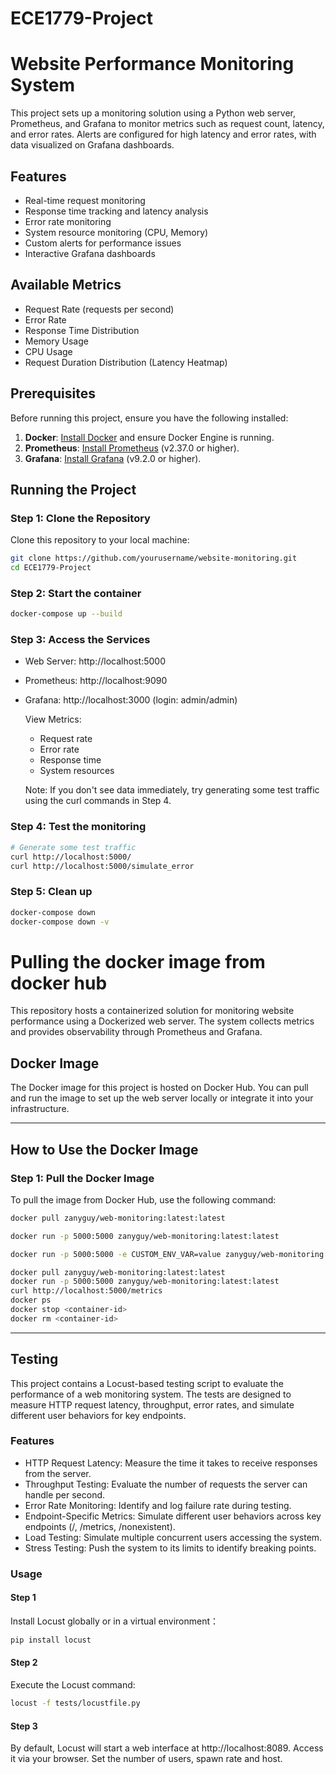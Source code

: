 # ECE1779-Project

# Website Performance Monitoring System

This project sets up a monitoring solution using a Python web server, Prometheus, and Grafana to monitor metrics such as request count, latency, and error rates. Alerts are configured for high latency and error rates, with data visualized on Grafana dashboards.

## Features

- Real-time request monitoring
- Response time tracking and latency analysis
- Error rate monitoring
- System resource monitoring (CPU, Memory)
- Custom alerts for performance issues
- Interactive Grafana dashboards

## Available Metrics

- Request Rate (requests per second)
- Error Rate
- Response Time Distribution
- Memory Usage
- CPU Usage
- Request Duration Distribution (Latency Heatmap)

## Prerequisites

Before running this project, ensure you have the following installed:

1. **Docker**: [Install Docker](https://www.docker.com/products/docker-desktop) and ensure Docker Engine is running.
2. **Prometheus**: [Install Prometheus](https://prometheus.io/download/) (v2.37.0 or higher).
3. **Grafana**: [Install Grafana](https://grafana.com/grafana/download/) (v9.2.0 or higher).

## Running the Project

### Step 1: Clone the Repository

Clone this repository to your local machine:

```bash
git clone https://github.com/yourusername/website-monitoring.git
cd ECE1779-Project
```

### Step 2: Start the container

```bash
docker-compose up --build
```

### Step 3: Access the Services

- Web Server: http://localhost:5000
- Prometheus: http://localhost:9090
- Grafana: http://localhost:3000 (login: admin/admin)

  View Metrics:

  - Request rate
  - Error rate
  - Response time
  - System resources

  Note: If you don't see data immediately, try generating some test traffic using the curl commands in Step 4.

### Step 4: Test the monitoring

```bash
# Generate some test traffic
curl http://localhost:5000/
curl http://localhost:5000/simulate_error
```

### Step 5: Clean up

```bash
docker-compose down
docker-compose down -v
```

# Pulling the docker image from docker hub

This repository hosts a containerized solution for monitoring website performance using a Dockerized web server. The system collects metrics and provides observability through Prometheus and Grafana.

## Docker Image

The Docker image for this project is hosted on Docker Hub. You can pull and run the image to set up the web server locally or integrate it into your infrastructure.

---

## How to Use the Docker Image

### Step 1: Pull the Docker Image

To pull the image from Docker Hub, use the following command:

```bash
docker pull zanyguy/web-monitoring:latest:latest

docker run -p 5000:5000 zanyguy/web-monitoring:latest:latest

docker run -p 5000:5000 -e CUSTOM_ENV_VAR=value zanyguy/web-monitoring:latest:latest

docker pull zanyguy/web-monitoring:latest:latest
docker run -p 5000:5000 zanyguy/web-monitoring:latest:latest
curl http://localhost:5000/metrics
docker ps
docker stop <container-id>
docker rm <container-id>

```
---
## Testing
This project contains a Locust-based testing script to evaluate the performance of a web monitoring system. The tests are designed to measure HTTP request latency, throughput, error rates, and simulate different user behaviors for key endpoints.

### Features
- HTTP Request Latency: Measure the time it takes to receive responses from the server.
- Throughput Testing: Evaluate the number of requests the server can handle per second.
- Error Rate Monitoring: Identify and log failure rate during testing.
- Endpoint-Specific Metrics: Simulate different user behaviors across key endpoints (/, /metrics, /nonexistent).
- Load Testing: Simulate multiple concurrent users accessing the system.
- Stress Testing: Push the system to its limits to identify breaking points.

### Usage
#### Step 1
Install Locust globally or in a virtual environment： 
```bash
pip install locust
```
#### Step 2
Execute the Locust command:
```bash
locust -f tests/locustfile.py
```

#### Step 3
By default, Locust will start a web interface at http://localhost:8089. Access it via your browser.
Set the number of users, spawn rate and host.

